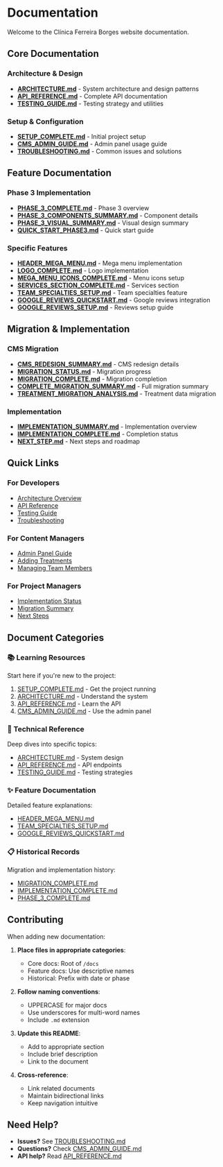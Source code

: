 # Documentation

Welcome to the Clínica Ferreira Borges website documentation.

## Core Documentation

### Architecture & Design
- **[ARCHITECTURE.md](./ARCHITECTURE.md)** - System architecture and design patterns
- **[API_REFERENCE.md](./API_REFERENCE.md)** - Complete API documentation
- **[TESTING_GUIDE.md](./TESTING_GUIDE.md)** - Testing strategy and utilities

### Setup & Configuration
- **[SETUP_COMPLETE.md](./SETUP_COMPLETE.md)** - Initial project setup
- **[CMS_ADMIN_GUIDE.md](./CMS_ADMIN_GUIDE.md)** - Admin panel usage guide
- **[TROUBLESHOOTING.md](./TROUBLESHOOTING.md)** - Common issues and solutions

## Feature Documentation

### Phase 3 Implementation
- **[PHASE_3_COMPLETE.md](./PHASE_3_COMPLETE.md)** - Phase 3 overview
- **[PHASE_3_COMPONENTS_SUMMARY.md](./PHASE_3_COMPONENTS_SUMMARY.md)** - Component details
- **[PHASE_3_VISUAL_SUMMARY.md](./PHASE_3_VISUAL_SUMMARY.md)** - Visual design summary
- **[QUICK_START_PHASE3.md](./QUICK_START_PHASE3.md)** - Quick start guide

### Specific Features
- **[HEADER_MEGA_MENU.md](./HEADER_MEGA_MENU.md)** - Mega menu implementation
- **[LOGO_COMPLETE.md](./LOGO_COMPLETE.md)** - Logo implementation
- **[MEGA_MENU_ICONS_COMPLETE.md](./MEGA_MENU_ICONS_COMPLETE.md)** - Menu icons setup
- **[SERVICES_SECTION_COMPLETE.md](./SERVICES_SECTION_COMPLETE.md)** - Services section
- **[TEAM_SPECIALTIES_SETUP.md](./TEAM_SPECIALTIES_SETUP.md)** - Team specialties feature
- **[GOOGLE_REVIEWS_QUICKSTART.md](./GOOGLE_REVIEWS_QUICKSTART.md)** - Google reviews integration
- **[GOOGLE_REVIEWS_SETUP.md](./GOOGLE_REVIEWS_SETUP.md)** - Reviews setup guide

## Migration & Implementation

### CMS Migration
- **[CMS_REDESIGN_SUMMARY.md](./CMS_REDESIGN_SUMMARY.md)** - CMS redesign details
- **[MIGRATION_STATUS.md](./MIGRATION_STATUS.md)** - Migration progress
- **[MIGRATION_COMPLETE.md](./MIGRATION_COMPLETE.md)** - Migration completion
- **[COMPLETE_MIGRATION_SUMMARY.md](./COMPLETE_MIGRATION_SUMMARY.md)** - Full migration summary
- **[TREATMENT_MIGRATION_ANALYSIS.md](./TREATMENT_MIGRATION_ANALYSIS.md)** - Treatment data migration

### Implementation
- **[IMPLEMENTATION_SUMMARY.md](./IMPLEMENTATION_SUMMARY.md)** - Implementation overview
- **[IMPLEMENTATION_COMPLETE.md](./IMPLEMENTATION_COMPLETE.md)** - Completion status
- **[NEXT_STEP.md](./NEXT_STEP.md)** - Next steps and roadmap

## Quick Links

### For Developers
- [Architecture Overview](./ARCHITECTURE.md#overview)
- [API Reference](./API_REFERENCE.md)
- [Testing Guide](./TESTING_GUIDE.md)
- [Troubleshooting](./TROUBLESHOOTING.md)

### For Content Managers
- [Admin Panel Guide](./CMS_ADMIN_GUIDE.md)
- [Adding Treatments](./CMS_ADMIN_GUIDE.md#managing-treatments)
- [Managing Team Members](./CMS_ADMIN_GUIDE.md#managing-team-members)

### For Project Managers
- [Implementation Status](./IMPLEMENTATION_COMPLETE.md)
- [Migration Summary](./COMPLETE_MIGRATION_SUMMARY.md)
- [Next Steps](./NEXT_STEP.md)

## Document Categories

### 📚 Learning Resources
Start here if you're new to the project:
1. [SETUP_COMPLETE.md](./SETUP_COMPLETE.md) - Get the project running
2. [ARCHITECTURE.md](./ARCHITECTURE.md) - Understand the system
3. [API_REFERENCE.md](./API_REFERENCE.md) - Learn the API
4. [CMS_ADMIN_GUIDE.md](./CMS_ADMIN_GUIDE.md) - Use the admin panel

### 🔧 Technical Reference
Deep dives into specific topics:
- [ARCHITECTURE.md](./ARCHITECTURE.md) - System design
- [API_REFERENCE.md](./API_REFERENCE.md) - API endpoints
- [TESTING_GUIDE.md](./TESTING_GUIDE.md) - Testing strategies

### ✨ Feature Documentation
Detailed feature explanations:
- [HEADER_MEGA_MENU.md](./HEADER_MEGA_MENU.md)
- [TEAM_SPECIALTIES_SETUP.md](./TEAM_SPECIALTIES_SETUP.md)
- [GOOGLE_REVIEWS_QUICKSTART.md](./GOOGLE_REVIEWS_QUICKSTART.md)

### 📋 Historical Records
Migration and implementation history:
- [MIGRATION_COMPLETE.md](./MIGRATION_COMPLETE.md)
- [IMPLEMENTATION_COMPLETE.md](./IMPLEMENTATION_COMPLETE.md)
- [PHASE_3_COMPLETE.md](./PHASE_3_COMPLETE.md)

## Contributing

When adding new documentation:

1. **Place files in appropriate categories**:
   - Core docs: Root of `/docs`
   - Feature docs: Use descriptive names
   - Historical: Prefix with date or phase

2. **Follow naming conventions**:
   - UPPERCASE for major docs
   - Use underscores for multi-word names
   - Include `.md` extension

3. **Update this README**:
   - Add to appropriate section
   - Include brief description
   - Link to the document

4. **Cross-reference**:
   - Link related documents
   - Maintain bidirectional links
   - Keep navigation intuitive

## Need Help?

- **Issues?** See [TROUBLESHOOTING.md](./TROUBLESHOOTING.md)
- **Questions?** Check [CMS_ADMIN_GUIDE.md](./CMS_ADMIN_GUIDE.md)
- **API help?** Read [API_REFERENCE.md](./API_REFERENCE.md)
